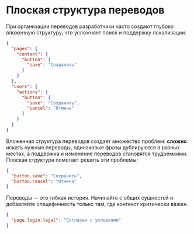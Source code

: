 # Плоская структура переводов

При организации переводов разработчики часто создают глубоко вложенную структуру, что усложняет поиск и поддержку локализации.

```json
{
  "pages": {
    "content": {
      "button": {
        "save": "Сохранить"
      }
    }
  },
  "users": {
    "actions": {
      "button": {
        "save": "Сохранить",
        "cancel": "Отмена"
      }
    }
  }
}
```

Вложенная структура переводов создает множество проблем: **сложно** искать нужные переводы, одинаковые фразы дублируются в разных местах, а поддержка и изменение переводов становятся трудоемкими. Плоская структура помогает решить эти проблемы:

```json
{
  "button.save": "Сохранить",
  "button.cancel": "Отмена"
}
```

Переводы — это гибкая история. Начинайте с общих сущностей и добавляйте специфичность только там, где контекст критически важен.

```json
{
  "page.login.legal": "Согласен с условиями"
}
```
